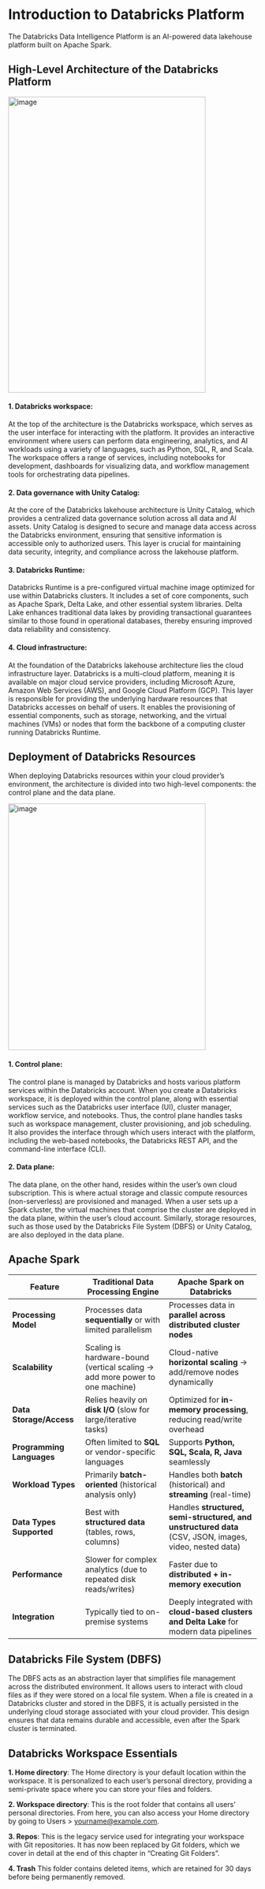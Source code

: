 # Introduction to Databricks Platform
The Databricks Data Intelligence Platform is an AI-powered data lakehouse platform built on Apache Spark. 

## High-Level Architecture of the Databricks Platform
<img width="400" height="600" alt="image" src="https://github.com/user-attachments/assets/be600579-bf3c-4506-b2fe-7172c282db06" />

#### **1. Databricks workspace**:
At the top of the architecture is the Databricks workspace, which serves as the user interface for interacting with the platform. It provides an interactive
environment where users can perform data engineering, analytics, and AI workloads using a variety of languages, such as Python, SQL, R, and Scala. The workspace
offers a range of services, including notebooks for development, dashboards for visualizing data, and workflow management tools for orchestrating data pipelines.

#### **2. Data governance with Unity Catalog**:
At the core of the Databricks lakehouse architecture is Unity Catalog, which provides a centralized data governance solution across all data and AI assets. Unity
Catalog is designed to secure and manage data access across the Databricks environment, ensuring that sensitive information is accessible only to authorized users.
This layer is crucial for maintaining data security, integrity, and compliance across the lakehouse platform.

#### **3. Databricks Runtime**:
Databricks Runtime is a pre-configured virtual machine image optimized for use within Databricks clusters. It includes a set of core components, such as Apache
Spark, Delta Lake, and other essential system libraries. Delta Lake enhances traditional data lakes by providing transactional guarantees similar to those found in
operational databases, thereby ensuring improved data reliability and consistency.

#### **4. Cloud infrastructure**:
At the foundation of the Databricks lakehouse architecture lies the cloud infrastructure layer. Databricks is a multi-cloud platform, meaning it is available on
major cloud service providers, including Microsoft Azure, Amazon Web Services (AWS), and Google Cloud Platform (GCP). This layer is responsible for providing the
underlying hardware resources that Databricks accesses on behalf of users. It enables the provisioning of essential components, such as storage, networking, and the
virtual machines (VMs) or nodes that form the backbone of a computing cluster running Databricks Runtime.

## Deployment of Databricks Resources
When deploying Databricks resources within your cloud provider’s environment, the architecture is divided into two high-level components: the control plane and the data plane.

<img width="400" height="500" alt="image" src="https://github.com/user-attachments/assets/8d36333f-cf5d-4f62-84f7-7735ebf4885b" />


#### **1. Control plane**: 
The control plane is managed by Databricks and hosts various platform services within the Databricks account. When you create a Databricks workspace, it is deployed within the control plane, along with essential services such as the Databricks user interface (UI), cluster manager, workflow service, and notebooks. Thus, the control plane handles tasks such as workspace management, cluster provisioning, and job scheduling. It also provides the interface through which users interact with the platform, including the web-based notebooks, the Databricks REST API, and the command-line interface (CLI).

#### **2. Data plane**:
The data plane, on the other hand, resides within the user’s own cloud subscription. This is where actual storage and classic compute resources (non-serverless) are provisioned and managed. When a user sets up a Spark cluster, the virtual machines that comprise the cluster are deployed in the data plane, within the user’s cloud account. Similarly, storage resources, such as those used by the Databricks File System (DBFS) or Unity Catalog, are also deployed in the data plane.

## Apache Spark

| Feature                   | Traditional Data Processing Engine                                           | Apache Spark on Databricks                                                                             |
| ------------------------- | ---------------------------------------------------------------------------- | ------------------------------------------------------------------------------------------------------ |
| **Processing Model**      | Processes data **sequentially** or with limited parallelism                  | Processes data in **parallel across distributed cluster nodes**                                        |
| **Scalability**           | Scaling is hardware-bound (vertical scaling → add more power to one machine) | Cloud-native **horizontal scaling** → add/remove nodes dynamically                                     |
| **Data Storage/Access**   | Relies heavily on **disk I/O** (slow for large/iterative tasks)              | Optimized for **in-memory processing**, reducing read/write overhead                                   |
| **Programming Languages** | Often limited to **SQL** or vendor-specific languages                        | Supports **Python, SQL, Scala, R, Java** seamlessly                                                    |
| **Workload Types**        | Primarily **batch-oriented** (historical analysis only)                      | Handles both **batch** (historical) and **streaming** (real-time)                                      |
| **Data Types Supported**  | Best with **structured data** (tables, rows, columns)                        | Handles **structured, semi-structured, and unstructured data** (CSV, JSON, images, video, nested data) |
| **Performance**           | Slower for complex analytics (due to repeated disk reads/writes)             | Faster due to **distributed + in-memory execution**                                                    |
| **Integration**           | Typically tied to on-premise systems                                         | Deeply integrated with **cloud-based clusters and Delta Lake** for modern data pipelines               |

## Databricks File System (DBFS)
The DBFS acts as an abstraction layer that simplifies file management across the distributed environment. It allows users to interact with cloud files as if they were stored on a local file system. When a file is created in a Databricks cluster and stored in the DBFS, it is actually persisted in the underlying cloud storage associated with your cloud provider. This design ensures that data remains durable and accessible, even after the Spark cluster is terminated.

## Databricks Workspace Essentials
**1. Home directory**:
The Home directory is your default location within the workspace. It is personalized to each user’s personal directory, providing a semi-private space where you can store your files and folders.

**2. Workspace directory**:
This is the root folder that contains all users’ personal directories. From here, you can also access your Home directory by going to Users > yourname@example.com.

**3. Repos**:
This is the legacy service used for integrating your workspace with Git repositories. It has now been replaced by Git folders, which we cover in detail at the end of this chapter in “Creating Git Folders”.

**4. Trash**
This folder contains deleted items, which are retained for 30 days before being permanently removed.
